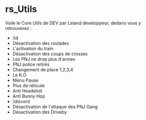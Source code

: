 # rs_Utils

Voile le Core Utils de DEV par Lsland developpeur, dedans vous y retrouverez :

- /id
- Désactivation des roulades
- L'activation du train
- Désactivation des coups de crosses
- Les PNJ ne drop plus d'armes
- PNJ police retirés
- Changement de place 1,2,3,4
- Le K.O
- Menu Pause
- Plus de réticule
- Anti Headshot
- Anti Bunny Hop
- /discord
- Désactivation de l'attaque des PNJ Gang
- Désactivation des Driveby
